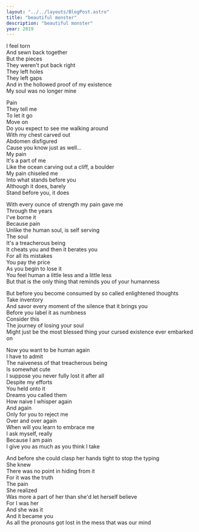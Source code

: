 ```yaml
---
layout: "../../layouts/BlogPost.astro"
title: "beautiful monster"
description: "beautiful monster"
year: 2019
---
```


I feel torn  
And sewn back together  
But the pieces  
They weren't put back right  
They left holes  
They left gaps  
And in the hollowed proof of my existence  
My soul was no longer mine  

Pain  
They tell me  
To let it go  
Move on  
Do you expect to see me walking around  
With my chest carved out  
Abdomen disfigured  
Cause you know just as well...  
My pain  
It's a part of me  
Like the ocean carving out a cliff, a boulder  
My pain chiseled me  
Into what stands before you  
Although it does, barely  
Stand before you, it does  

With every ounce of strength my pain gave me  
Through the years  
I've borne it  
Because pain  
Unlike the human soul, is self serving  
The soul  
It's a treacherous being  
It cheats you and then it berates you  
For all its mistakes  
You pay the price  
As you begin to lose it  
You feel human a little less and a little less  
But that is the only thing that reminds you of your humanness  

But before you become consumed by so called enlightened thoughts  
Take inventory  
And savor every moment of the silence that it brings you  
Before you label it as numbness  
Consider this  
The journey of losing your soul  
Might just be the most blessed thing your cursed existence ever embarked on  

Now you want to be human again  
I have to admit  
The naiveness of that treacherous being  
Is somewhat cute  
I suppose you never fully lost it after all  
Despite my efforts  
You held onto it  
Dreams you called them  
How naive I whisper again  
And again  
Only for you to reject me  
Over and over again  
When will you learn to embrace me  
I ask myself, really  
Because I am pain  
I give you as much as you think I take  

And before she could clasp her hands tight to stop the typing  
She knew  
There was no point in hiding from it  
For it was the truth  
The pain  
She realized  
Was more a part of her than she'd let herself believe  
For I was her  
And she was it  
And it became you  
As all the pronouns got lost in the mess that was our mind  

